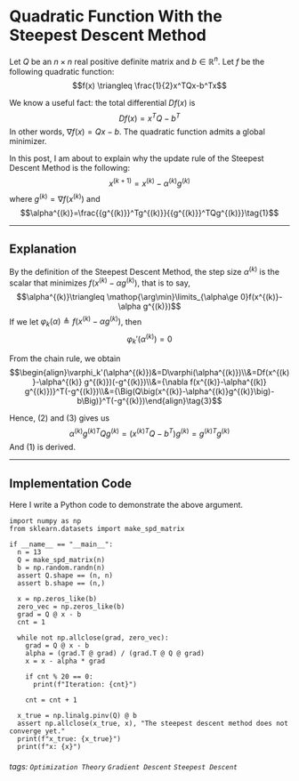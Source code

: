 # Quadratic Function With the Steepest Descent Method

Let $Q$ be an $n\times n$ real positive definite matrix and $b\in\mathbb{R}^n$. Let $f$ be the following quadratic function: $$f(x) \triangleq \frac{1}{2}x^TQx-b^Tx$$

We know a useful fact: the total differential $Df(x)$ is  $$Df(x)=x^TQ-b^T$$ In other words, $\nabla f(x)=Qx-b$. The quadratic function admits a global minimizer.

In this post, I am about to explain why the update rule of the Steepest Descent Method is the following: $$x^{(k+1)}=x^{(k)}-\alpha^{(k)}g^{(k)}$$ where $g^{(k)}=\nabla{f(x^{(k)})}$ and $$\alpha^{(k)}=\frac{{g^{(k)}}^Tg^{(k)}}{{g^{(k)}}^TQg^{(k)}}\tag{1}$$

---

## Explanation

By the definition of the Steepest Descent Method, the step size $\alpha^{(k)}$ is the scalar that minimizes $f(x^{(k)}-\alpha g^{(k)})$, that is to say, $$\alpha^{(k)}\triangleq \mathop{\arg\min}\limits_{\alpha\ge 0}f(x^{(k)}-\alpha g^{(k)})$$ If we let $\varphi_k(\alpha)\triangleq f(x^{(k)}-\alpha g^{(k)})$, then $$\varphi_k'(\alpha^{(k)})=0\tag{2}$$

From the chain rule, we obtain $$\begin{align}\varphi_k'(\alpha^{(k)})&=D\varphi(\alpha^{(k)})\\&=Df(x^{(k)}-\alpha^{(k)} g^{(k)})(-g^{(k)})\\&={\nabla f(x^{(k)}-\alpha^{(k)} g^{(k)})}^T(-g^{(k)})\\&={\Big(Q\big(x^{(k)}-\alpha^{(k)}g^{(k)}\big)-b\Big)}^T(-g^{(k)})\end{align}\tag{3}$$

Hence, $(2)$ and $(3)$ gives us $$\alpha^{(k)}{g^{(k)}}^TQg^{(k)}=\Big({x^{(k)}}^TQ-b^T\Big)g^{(k)}={g^{(k)}}^Tg^{(k)}$$ And $(1)$ is derived.

---

## Implementation Code

Here I write a Python code to demonstrate the above argument.

```python=
import numpy as np
from sklearn.datasets import make_spd_matrix

if __name__ == "__main__":
  n = 13
  Q = make_spd_matrix(n)
  b = np.random.randn(n)
  assert Q.shape == (n, n)
  assert b.shape == (n,)

  x = np.zeros_like(b)
  zero_vec = np.zeros_like(b)
  grad = Q @ x - b
  cnt = 1

  while not np.allclose(grad, zero_vec):
    grad = Q @ x - b
    alpha = (grad.T @ grad) / (grad.T @ Q @ grad)
    x = x - alpha * grad

    if cnt % 20 == 0:
      print(f"Iteration: {cnt}")

    cnt = cnt + 1
    
  x_true = np.linalg.pinv(Q) @ b
  assert np.allclose(x_true, x), "The steepest descent method does not converge yet."
  print(f"x_true: {x_true}")
  print(f"x: {x}")
```


###### tags: `Optimization Theory` `Gradient Descent` `Steepest Descent`